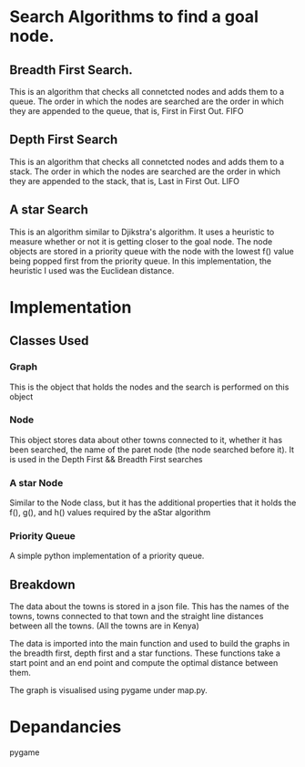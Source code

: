 # Search Algorithms to find a goal node. 

## Breadth First Search. 
This is an algorithm that checks all connetcted nodes and adds them to a queue. The order in which the nodes are searched are the order in which they are appended to the queue, that is, First in First Out. FIFO

## Depth First Search
This is an algorithm that checks all connetcted nodes and adds them to a stack. The order in which the nodes are searched are the order in which they are appended to the stack, that is, Last in First Out. LIFO

## A star Search
This is an algorithm similar to Djikstra's algorithm. It uses a heuristic to measure whether or not it is getting closer to the goal node. The node objects are stored in a priority queue with the node with the lowest f() value being popped first from the priority queue. In this implementation, the heuristic I used was the Euclidean distance.

# Implementation

## Classes Used

### Graph
This is the object that holds the nodes and the search is performed on this object

### Node
This object stores data about other towns connected to it, whether it has been searched, the name of the paret node (the node searched before it). It is used in the Depth First && Breadth First searches

### A star Node
Similar to the Node class, but it has the additional properties that it holds the f(), g(), and h() values required by the aStar algorithm

### Priority Queue
A simple python implementation of a priority queue. 

## Breakdown
The data about the towns is stored in a json file. This has the names of the towns, towns connected to that town and the straight line distances between all the towns. (All the towns are in Kenya)

The data is imported into the main function and used to build the graphs in the breadth first, depth first and a star functions. These functions take a start point and an end point and compute the optimal distance between them. 

The graph is visualised using pygame under map.py. 

# Depandancies
pygame
